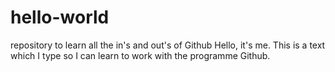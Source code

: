 # hello-world
repository to learn all the in's and out's of Github
Hello, it's me. This is a text which I type so I can learn to work with the programme Github.
